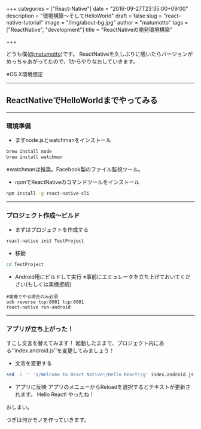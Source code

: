 +++
categories = ["React-Native"]
date = "2016-09-27T23:35:00+09:00"
description = "環境構築〜そしてHelloWorld"
draft = false
slug = "react-native-tutorial"
image = "/img/about-bg.jpg"
author = "matumotto"
tags = ["ReactNative", "development"]
title = "ReactNativeの開発環境構築"

+++

どうも僕([@matumotto](https://github.com/matumotto))です。
ReactNativeを久しぶりに覗いたらバージョンがめっちゃあがってたので、1からやりなおしていきます。

※OS X環境想定

 ----

## ReactNativeでHelloWorldまでやってみる

 ----

### 環境準備
 - まずnode.jsとwatchmanをインストール

```bash
brew install node
brew install watchman
```

※watchmanは推奨。Facebook製のファイル監視ツール。

- npmでReactNativeのコマンドツールをインストール

```bash
npm install -g react-native-cli
```

 ----


### プロジェクト作成〜ビルド
- まずはプロジェクトを作成する 

```bash
react-native init TestProject
```

 - 移動

 ```bash
 cd TestProject
 ```

 - Android用にビルドして実行 
 ※事前にエミュレータを立ち上げておいてください(もしくは実機接続)

 ```
 #実機でやる場合のみ必須
 adb reverse tcp:8081 tcp:8081
 react-native run-android
 ```

 ----

### アプリが立ち上がった！
 すこし文言を替えてみます！
 起動したままで、プロジェクト内にある''index.android.js''を変更してみましょう！
 
 - 文言を変更する

 ```bash
 sed -i '' 's/Welcome to React Native!/Hello React!/g' index.android.js
 ``` 

 - アプリに反映
 アプリのメニューからReloadを選択するとテキストが更新されます。
 Hello React! やったね！


 おしまい。

 つぎは何かモノを作っていきます。

